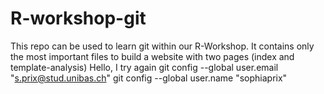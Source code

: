 # R-workshop-git
This repo can be used to learn git within our R-Workshop. It contains only the most important files to build a website with two pages (index and template-analysis)
Hello, I try again 
  git config --global user.email "s.prix@stud.unibas.ch"
  git config --global user.name "sophiaprix"